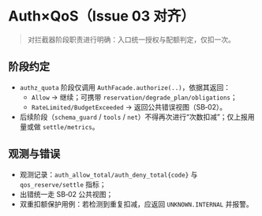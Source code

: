 # Auth×QoS（Issue 03 对齐）

> 对拦截器阶段职责进行明确：入口统一授权与配额判定，仅扣一次。

## 阶段约定

- `authz_quota` 阶段仅调用 `AuthFacade.authorize(..)`，依据其返回：
  - `Allow` → 继续；可携带 `reservation/degrade_plan/obligations`；
  - `RateLimited/BudgetExceeded` → 返回公共错误视图（SB‑02）。
- 后续阶段（`schema_guard` / `tools` / `net`）不得再次进行“次数扣减”；仅上报用量或做 `settle/metrics`。

## 观测与错误

- 观测记录：`auth_allow_total/auth_deny_total{code}` 与 `qos_reserve/settle` 指标；
- 出错统一走 SB‑02 公共视图；
- 双重扣额保护用例：若检测到重复扣减，应返回 `UNKNOWN.INTERNAL` 并报警。
